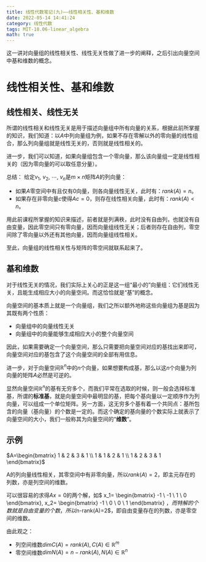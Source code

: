 ```yaml
---
title: 线性代数笔记(九)——线性相关性、基和维数
date: 2022-05-14 14:41:24
category: 线性代数
tags: MIT-18.06-linear_algebra
math: true
---
```


这一讲对向量组的线性相关性、线性无关性做了进一步的阐释，之后引出向量空间中基和维数的概念。

<!--more-->

# 线性相关性、基和维数
## 线性相关、线性无关
所谓的线性相关和线性无关是用于描述向量组中所有向量的关系，根据此前所掌握的知识，我们知道：以$A$中列向量组为例，如果不存在零解以外的零向量的线性组合，那么列向量组就是线性无关的，否则就是线性相关的。

进一步，我们可以知道，如果向量组包含一个零向量，那么该向量组一定是线性相关的（因为零向量的可以取任意分量）。

总结：
给定$v_1,\ v_2,\ \cdots,\ v_n$是$m\times n$矩阵$A$的列向量：
- 如果$A$零空间中有且仅有$0$向量，则各向量线性无关，此时有：$rank(A)=n$。
- 如果存在非零向量$c$使得$Ac=0$，则存在线性相关向量，此时有：$rank(A)\lt n$。

用此前课程所掌握的知识来描述，前者就是列满秩，此时没有自由列，也就没有自由变量，因此零空间只有零向量，因而向量组线性无关；后者则存在自由列，零空间除了零向量以外还有其他向量，因而向量组线性相关。

至此，向量组的线性相关性与矩阵的零空间就联系起来了。

## 基和维数
对于线性无关的情况，我们实际上关心的正是这一组“最小的”向量组：它们线性无关，且能生成相应大小的向量空间。而这恰恰就是“基”的概念。

向量空间的基本质上就是一个向量组，我们之所以额外地称这些向量组为基是因为其既有两个性质：
- 向量组中的向量线性无关
- 向量组中的向量能够生成相应大小的整个向量空间

因此，如果需要确定一个向量空间，那么只需要把向量空间对应的基找出来即可，向量空间对应的基包含了这个向量空间的全部有用信息。

进一步，对于向量空间$\mathbb{R}^n$中的$n$个向量，如果想要构成基，那么以这$n$个向量为列向量的矩阵$A$必然是可逆的。

显然向量空间$\mathbb{R}^n$的基有无穷多个，而我们平常在选取的时候，则一般会选择标准基，所谓的**标准基**，就是向量空间中最明显的基，把每个基向量以一定顺序作为列向量，可以组成一个单位矩阵。另一方面，这无穷多个基有着一个共同点：基所包含的向量（基向量）的个数是一定的。而这个确定的基向量的个数实际上就表示了向量空间的大小，我们一般称其为向量空间的“**维数**”。

## 示例
$A=\begin{bmatrix}
1 & 2 & 3 & 1
\\ 1 & 1 & 2 & 1
\\ 1 & 2 & 3 & 1
\end{bmatrix}$

A的列向量线性相关，其零空间中有非零向量，所以$rank(A)=2$，即主元存在的列数，亦是列空间的维数。

可以很容易的求得$Ax=0$的两个解，如$
x_1=
\begin{bmatrix}
-1 
\\ -1
\\ 1
\\ 0
\end{bmatrix}, 
x_2=
\begin{bmatrix}
-1 
\\ 0 
\\ 0
\\ 1 
\end{bmatrix}
$，而特解的个数就是自由变量的个数，所以$n-rank(A)=2$，即自由变量存在的列数，亦是零空间的维数。

由此观之：
- 列空间维数$dim C(A)=rank(A), C(A)\in \mathbb{R}^m$
- 零空间维数$dim N(A)=n-rank(A), N(A)\in \mathbb{R}^n$

